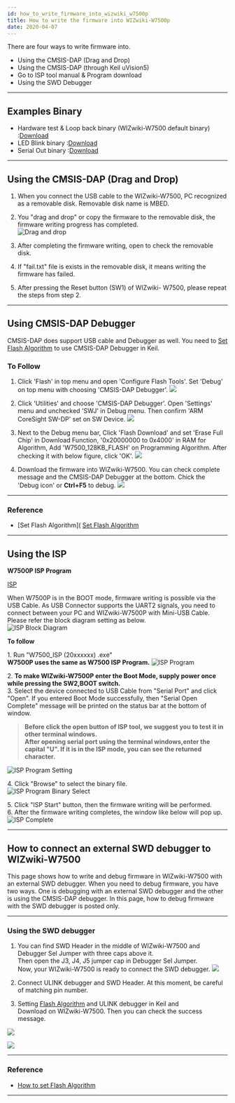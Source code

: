 ```yaml
---
id: how_to_write_firmware_into_wizwiki_w7500p
title: How to write the firmware into WIZwiki-W7500p
date: 2020-04-07
---
```


There are four ways to write firmware into.  
 
   * Using the CMSIS-DAP (Drag and Drop)
   * Using the CMSIS-DAP (through Keil uVision5)
   * Go to ISP tool manual & Program download
   * Using the SWD Debugger

-----


## Examples Binary

   * Hardware test & Loop back binary (WIZwiki-W7500 default binary) :<a href="/img/products/w7500/overview/w7500x_wztoe_manu.zip" target="_blank">Download</a>
   * LED Blink binary :<a href="/img/products/w7500/overview/wizwki-w7500_led_blink.zip" target="_blank">Download</a>
   * Serial Out binary :<a href="/img/products/w7500/overview/wizwki-w7500_serial_led.zip" target="_blank">Download</a>

-----

## Using the CMSIS-DAP (Drag and Drop)

1. When you connect the USB cable to the WIZwiki-W7500, PC recognized as a removable disk. Removable disk name is MBED.

2. You "drag and drop" or copy the firmware to the removable disk, the firmware writing progress has completed.  
![Drag and drop](/img/products/w7500/overview/drap_n_drop.png)

3. After completing the firmware writing, open to check the removable disk.

4. If "fail.txt" file is exists in the removable disk, it means writing the firmware has failed.

5. After pressing the Reset button (SW1) of WIZwiki- W7500, please repeat the steps from step 2.

-----

## Using CMSIS-DAP Debugger

CMSIS-DAP does support USB cable and Debugger as well. You need to [Set Flash Algorithm](how_to_debug_wizwiki_w7500#set-flash-algorithm) to use CMSIS-DAP Debugger in Keil.  

### To Follow

1. Click 'Flash' in top menu and open 'Configure Flash Tools'. Set 'Debug' on top menu with choosing 'CMSIS-DAP Debugger'. 
![](/img/products/wizwiki_w7500/cmsis_debug_1.jpg)

2. Click 'Utilities' and choose 'CMSIS-DAP Debugger'. Open 'Settings' menu and unchecked 'SWJ' in Debug menu. Then confirm 'ARM CoreSight SW-DP' set on SW Device. 
![](/img/products/wizwiki_w7500/cmsis_debug_2-1.jpg)

3. Next to the Debug menu bar, Click 'Flash Download' and set 'Erase Full Chip' in Download Function, '0x20000000 to 0x4000' in RAM for Algorithm, Add 'W7500_128KB_FLASH' on Programming Algorithm. After checking it with below figure, click 'OK'. 
![](/img/products/wizwiki_w7500/cmsis_debug_3-1.jpg)  

4. Download the firmware into WIZwiki-W7500. You can check complete message and the CMSIS-DAP Debugger at the bottom. Chick the 'Debug icon' or **Ctrl+F5** to debug. 
![](/img/products/wizwiki_w7500/cmsis_debug_4.jpg)

-----

### Reference

 * [Set Flash Algorithm]( [Set Flash Algorithm](how_to_debug_wizwiki_w7500p#set-flash-algorithm)

-----


## Using the ISP



**W7500P ISP Program**

[ISP](../../iMCU/W7500/documents/appnote/How_to_use_ISP_tool)


When W7500P is in the BOOT mode, firmware writing is possible via the
USB Cable. As USB Connector supports the UART2 signals, you need to
connect between your PC and WIZwiki-W7500P with Mini-USB Cable.  
Please refer the block diagram setting as below.  
![ISP Block Diagram](/img/products/wizwiki_w7500p/start_getting_started/write_firmware/isp_block_2.png)

**To follow**

1\. Run "W7500\_ISP (20xxxxxx) .exe"  
**W7500P uses the same as W7500 ISP Program.** ![ISP Program](/img/products/wizwiki_w7500/getting_started/isp.png)

2\. **To make WIZwiki-W7500P enter the Boot Mode, supply power once
while pressing the SW2,BOOT switch.**  
3\. Select the device connected to USB Cable from "Serial Port" and
click "Open". If you entered Boot Mode successfully, then "Serial Open
Complete" message will be printed on the status bar at the bottom of
window.  

> **Before click the open button of ISP tool, we suggest you to test it
> in other terminal windows.  
> After opening serial port using the terminal windows,enter the capital
> "U". If it is in the ISP mode, you can see the returned character.**

![ISP Program Setting](/img/products/wizwiki_w7500/getting_started/isp_set.png)

4\. Click "Browse" to select the binary file.  
![ISP Program Binary Select](/img/products/wizwiki_w7500/getting_started/isp_start.png)

5\. Click "ISP Start" button, then the firmware writing will be
performed.  
6\. After the firmware writing completes, the window like below will pop
up.  
![ISP Complete](/img/products/wizwiki_w7500/getting_started/isp_complete.png)

-----

## How to connect an external SWD debugger to WIZwiki-W7500

This page shows how to write and debug firmware in WIZwiki-W7500 with an external SWD debugger. When you need to debug firmware, you have two ways. One is debugging with an external SWD debugger and the other is using the CMSIS-DAP debugger. In this page, how to debug firmware with the SWD debugger is posted only.

----

### Using the SWD debugger


1. You can find SWD Header in the middle of WIZwiki-W7500 and Debugger Sel Jumper with three caps above it.  
Then open the J3, J4, J5 jumper cap in Debugger Sel Jumper.  
Now, your WIZwiki-W7500 is ready to connect the SWD debugger.
![](/img/products/wizwiki_w7500/swd_header_debugger_jumper.png)  
 
2. Connect ULINK debugger and SWD Header. At this moment, be careful of matching pin number.

3. Setting [Flash Algorithm](how_to_debug_wizwiki_w7500#set-flash-algorithm) and ULINK debugger in Keil and  
Download on WIZwiki-W7500. Then you can check the success message.

![](/img/products/wizwiki_w7500/set_ulink_in_keil5.png)

![](/img/products/wizwiki_w7500/set_flash_in_keil.png)

---

### Reference

- [How to set Flash Algorithm](how_to_debug_wizwiki_w7500#set-flash-algorithm)

---

